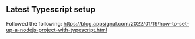 


## Latest Typescript setup 

Followed the following: <https://blog.appsignal.com/2022/01/19/how-to-set-up-a-nodejs-project-with-typescript.html>

